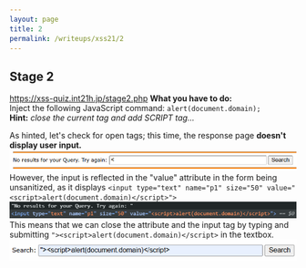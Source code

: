 ```yaml
---
layout: page
title: 2
permalink: /writeups/xss21/2
---
```

## Stage 2
https://xss-quiz.int21h.jp/stage2.php
**What you have to do:**  
Inject the following JavaScript command: `alert(document.domain);`
**Hint:** *close the current tag and add SCRIPT tag...*

As hinted, let's check for open tags; this time, the response page **doesn't display user input.** 
![2.1](images/2.1.png)
However, the input is reflected in the "value" attribute in the form being unsanitized, as it displays `<input type="text" name="p1" size="50" value="<script>alert(document.domain)</script>">`
![2.2](images/2.2.png)
This means that we can close the attribute and the input tag by typing and submitting `"><script>alert(document.domain)</script>` in the textbox.
![2.3](images/2.3.png)